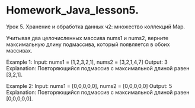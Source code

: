 # Homework_Java_lesson5.
Урок 5. Хранение и обработка данных ч2: множество коллекций Map.

Учитывая два целочисленных массива nums1 и nums2, верните максимальную длину подмассива, который появляется в обоих массивах.

Example 1:
Input: nums1 = [1,2,3,2,1], nums2 = [3,2,1,4,7]
Output: 3
Explanation: Повторяющийся подмассив с максимальной длиной равен [3,2,1].

Example 2:
Input: nums1 = [0,0,0,0,0], nums2 = [0,0,0,0,0]
Output: 5
Explanation: Повторяющийся подмассив с максимальной длиной равен [0,0,0,0,0].
